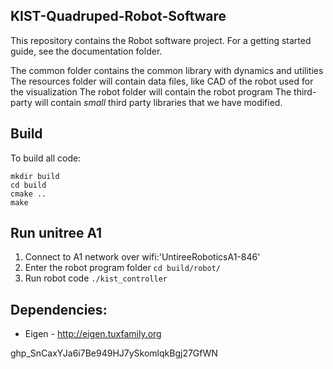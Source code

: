 ## KIST-Quadruped-Robot-Software
This repository contains the Robot software project.  For a getting started guide, see the documentation folder.

The common folder contains the common library with dynamics and utilities
The resources folder will contain data files, like CAD of the robot used for the visualization
The robot folder will contain the robot program
The third-party will contain *small* third party libraries that we have modified.

## Build
To build all code:
```
mkdir build
cd build
cmake ..
make
```

## Run unitree A1 
1. Connect to A1 network over wifi:'UntireeRoboticsA1-846'
2. Enter the robot program folder `cd build/robot/`
3. Run robot code `./kist_controller` 



## Dependencies:

- Eigen - http://eigen.tuxfamily.org


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